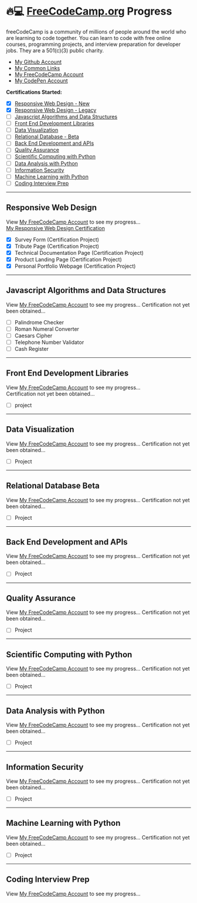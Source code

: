 # 🔥💻 [FreeCodeCamp.org](https://www.freecodecamp.org/) Progress
freeCodeCamp is a community of millions of people around the world who are learning to code together. You can learn to code with free online courses, programming projects, and interview preparation for developer jobs. They are a 501(c)(3) public charity.

- [My Github Account](https://github.com/ALifeLivedFully/)
- [My Common Links](https://Links.ALifeLivedFully.com)
- [My FreeCodeCamp Account](https://www.freecodecamp.org/alifelivedfully)
- [My CodePen Account](https://codepen.io/alifelivedfully/)

**Certifications Started:**
- [x] [Responsive Web Design - New](#responsive-web-design)
- [x] [Responsive Web Design - Legacy](#responsive-web-design)
- [ ] [Javascript Algorithms and Data Structures](#javascript-algorithms-and-data-structures)
- [ ] [Front End Development Libraries](#front-end-development-libraries)
- [ ] [Data Visualization](#data-visualization)
- [ ] [Relational Database - Beta](#relational-database-beta)
- [ ] [Back End Development and APIs](#back-end-development-and-apis)
- [ ] [Quality Assurance](#quality-assurance)
- [ ] [Scientific Computing with Python](#scientific-computing-with-python)
- [ ] [Data Analysis with Python](#data-analysis-with-python)
- [ ] [Information Security](#information-security)
- [ ] [Machine Learning with Python](#machine-learning-with-python)
- [ ] [Coding Interview Prep](#coding-interview-prep)

---

## Responsive Web Design
View [My FreeCodeCamp Account](https://www.freecodecamp.org/alifelivedfully) to see my progress...  
[My Responsive Web Design Certification](https://www.freecodecamp.org/certification/alifelivedfully/responsive-web-design)  

- [x] Survey Form (Certification Project)
- [x] Tribute Page (Certification Project)
- [x] Technical Documentation Page (Certification Project)
- [x] Product Landing Page (Certification Project)
- [x] Personal Portfolio Webpage (Certification Project)

---

## Javascript Algorithms and Data Structures 
View [My FreeCodeCamp Account](https://www.freecodecamp.org/alifelivedfully) to see my progress...
Certification not yet been obtained...  
<!--[My Javascript Algorithms and Data Structures Certification](https://www.freecodecamp.org/certification/alifelivedfully/javascript-algorithms-and-data-structures)  -->

- [ ] Palindrome Checker
- [ ] Roman Numeral Converter
- [ ] Caesars Cipher
- [ ] Telephone Number Validator
- [ ] Cash Register

---

## Front End Development Libraries 
View [My FreeCodeCamp Account](https://www.freecodecamp.org/alifelivedfully) to see my progress...  
Certification not yet been obtained...  
<!--[My Front End Development Libraries Certification](https://www.freecodecamp.org/certification/alifelivedfully/front-end-development-libraries)  -->

- [ ] project

---

## Data Visualization 
View [My FreeCodeCamp Account](https://www.freecodecamp.org/alifelivedfully) to see my progress...
Certification not yet been obtained...
<!--[My Data Visualization Certification](https://www.freecodecamp.org/certification/alifelivedfully/data-visualization)  -->

- [ ] Project

---

## Relational Database Beta
View [My FreeCodeCamp Account](https://www.freecodecamp.org/alifelivedfully) to see my progress...
Certification not yet been obtained...
<!--[My Relational Database Certification](https://www.freecodecamp.org/certification/alifelivedfully/relational-database)  -->

- [ ] Project

---

## Back End Development and APIs 
View [My FreeCodeCamp Account](https://www.freecodecamp.org/alifelivedfully) to see my progress...
Certification not yet been obtained...
<!--[My Back End Development and APIs Certification](https://www.freecodecamp.org/certification/alifelivedfully/back-end-development-and-apis)  -->

- [ ] Project

---

## Quality Assurance 
View [My FreeCodeCamp Account](https://www.freecodecamp.org/alifelivedfully) to see my progress...
Certification not yet been obtained...
<!--[My Quality Assurance Certification](https://www.freecodecamp.org/certification/alifelivedfully/quality-assurance)  -->

- [ ] Project

---

## Scientific Computing with Python 
View [My FreeCodeCamp Account](https://www.freecodecamp.org/alifelivedfully) to see my progress...
Certification not yet been obtained...
<!--[My Scientific Computing with Python Certification](https://www.freecodecamp.org/certification/alifelivedfully/scientific-computing-with-python)  -->

- [ ] Project

---

## Data Analysis with Python 
View [My FreeCodeCamp Account](https://www.freecodecamp.org/alifelivedfully) to see my progress...
Certification not yet been obtained...
<!--[My Data Analysis with Python Certification](https://www.freecodecamp.org/certification/alifelivedfully/data-analysis-with-python)  -->

- [ ] Project

---

## Information Security 
View [My FreeCodeCamp Account](https://www.freecodecamp.org/alifelivedfully) to see my progress...
Certification not yet been obtained...
<!--[My Information Security Certification](https://www.freecodecamp.org/certification/alifelivedfully/information-security)  -->

- [ ] Project

---

## Machine Learning with Python 
View [My FreeCodeCamp Account](https://www.freecodecamp.org/alifelivedfully) to see my progress...
Certification not yet been obtained...
<!--[My Machine Learning with Python Certification](https://www.freecodecamp.org/certification/alifelivedfully/machine-learning-with-python)  -->

- [ ] Project

---

## Coding Interview Prep
View [My FreeCodeCamp Account](https://www.freecodecamp.org/alifelivedfully) to see my progress...

